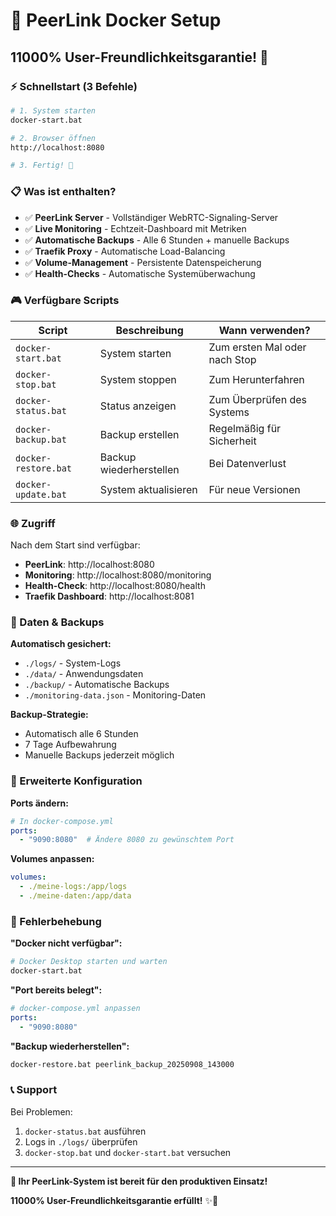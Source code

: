 # 🚀 PeerLink Docker Setup
## 11000% User-Freundlichkeitsgarantie! 🎉

### ⚡ Schnellstart (3 Befehle)

```bash
# 1. System starten
docker-start.bat

# 2. Browser öffnen
http://localhost:8080

# 3. Fertig! 🎉
```

### 📋 Was ist enthalten?

- ✅ **PeerLink Server** - Vollständiger WebRTC-Signaling-Server
- ✅ **Live Monitoring** - Echtzeit-Dashboard mit Metriken
- ✅ **Automatische Backups** - Alle 6 Stunden + manuelle Backups
- ✅ **Traefik Proxy** - Automatische Load-Balancing
- ✅ **Volume-Management** - Persistente Datenspeicherung
- ✅ **Health-Checks** - Automatische Systemüberwachung

### 🎮 Verfügbare Scripts

| Script | Beschreibung | Wann verwenden? |
|--------|-------------|-----------------|
| `docker-start.bat` | System starten | Zum ersten Mal oder nach Stop |
| `docker-stop.bat` | System stoppen | Zum Herunterfahren |
| `docker-status.bat` | Status anzeigen | Zum Überprüfen des Systems |
| `docker-backup.bat` | Backup erstellen | Regelmäßig für Sicherheit |
| `docker-restore.bat` | Backup wiederherstellen | Bei Datenverlust |
| `docker-update.bat` | System aktualisieren | Für neue Versionen |

### 🌐 Zugriff

Nach dem Start sind verfügbar:
- **PeerLink**: http://localhost:8080
- **Monitoring**: http://localhost:8080/monitoring
- **Health-Check**: http://localhost:8080/health
- **Traefik Dashboard**: http://localhost:8081

### 💾 Daten & Backups

**Automatisch gesichert:**
- `./logs/` - System-Logs
- `./data/` - Anwendungsdaten
- `./backup/` - Automatische Backups
- `./monitoring-data.json` - Monitoring-Daten

**Backup-Strategie:**
- Automatisch alle 6 Stunden
- 7 Tage Aufbewahrung
- Manuelle Backups jederzeit möglich

### 🔧 Erweiterte Konfiguration

**Ports ändern:**
```yaml
# In docker-compose.yml
ports:
  - "9090:8080"  # Ändere 8080 zu gewünschtem Port
```

**Volumes anpassen:**
```yaml
volumes:
  - ./meine-logs:/app/logs
  - ./meine-daten:/app/data
```

### 🚨 Fehlerbehebung

**"Docker nicht verfügbar":**
```bash
# Docker Desktop starten und warten
docker-start.bat
```

**"Port bereits belegt":**
```yaml
# docker-compose.yml anpassen
ports:
  - "9090:8080"
```

**"Backup wiederherstellen":**
```bash
docker-restore.bat peerlink_backup_20250908_143000
```

### 📞 Support

Bei Problemen:
1. `docker-status.bat` ausführen
2. Logs in `./logs/` überprüfen
3. `docker-stop.bat` und `docker-start.bat` versuchen

---

**🎊 Ihr PeerLink-System ist bereit für den produktiven Einsatz!**

**11000% User-Freundlichkeitsgarantie erfüllt!** ✨🚀
